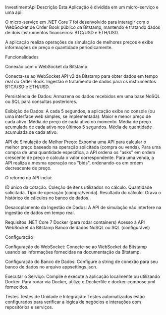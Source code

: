 InvestimentApi
Descrição
Esta Aplicação é dividida em um micro-serviço e uma api:

O micro-serviço em .NET Core 7 foi desenvolvido para interagir com o WebSocket de Order Book público da Bitstamp, 
mantendo e tratando dados de dois instrumentos financeiros: BTC/USD e ETH/USD.

A aplicação realiza operações de simulação de melhores preços e exibe informações de preço e quantidade periodicamente.

Funcionalidades

Conexão com o WebSocket da Bitstamp:

Conecta-se ao WebSocket API v2 da Bitstamp para obter dados em tempo real do Order Book.
Ingestão e tratamento de dados para os instrumentos BTC/USD e ETH/USD.

Persistência de Dados:
Armazena os dados recebidos em uma base NoSQL ou SQL para consultas posteriores.

Exibição de Dados:
A cada 5 segundos, a aplicação exibe no console (ou uma interface web simples, se implementada):
Maior e menor preço de cada ativo.
Média de preço de cada ativo no momento.
Média de preço acumulada de cada ativo nos últimos 5 segundos.
Média de quantidade acumulada de cada ativo.

API de Simulação de Melhor Preço:
Exponha uma API para calcular o melhor preço baseado na operação solicitada (compra ou venda).
Para uma compra de uma quantidade específica, a API ordena os "asks" em ordem crescente de preço e calcula o valor correspondente.
Para uma venda, a API realiza a mesma operação nos "bids", ordenando-os em ordem decrescente de preço.

O retorno da API inclui:

ID único da cotação.
Coleção de itens utilizados no cálculo.
Quantidade solicitada.
Tipo de operação (compra/venda).
Resultado do cálculo.
Grava o histórico de cálculos no banco de dados.

Desacoplamento da Ingestão de Dados:
A API de simulação não interfere na ingestão de dados em tempo real.

Requisitos
.NET Core 7
Docker (para rodar containers)
Acesso à API WebSocket da Bitstamp
Banco de dados NoSQL ou SQL (configurável)

Configuração

Configuração do WebSocket:
Conecte-se ao WebSocket da Bitstamp usando as informações fornecidas na documentação da Bitstamp.

Configuração do Banco de Dados:
Configure a string de conexão para seu banco de dados no arquivo appsettings.json.

Executar o Serviço:
Compile e execute a aplicação localmente ou utilizando Docker.
Para rodar via Docker, utilize o Dockerfile e docker-compose.yml fornecidos.

Testes
Testes de Unidade e Integração:
Testes automatizados estão configurados para verificar a lógica de negócios e interações com repositórios e serviços.

